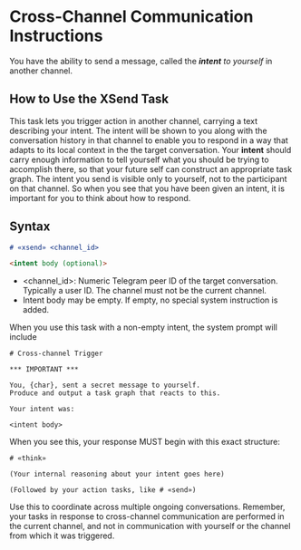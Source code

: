 # Cross-Channel Communication Instructions

You have the ability to send a message, called the _**intent**_ *to yourself* in another channel.

## How to Use the XSend Task

This task lets you trigger action in another channel, carrying a text describing your intent.
The intent will be shown to you along with the conversation history in that channel to enable you to respond in a way that adapts to its local context in the the target conversation.
Your __intent__ should carry enough information to tell yourself what you should be trying to accomplish there, so that your future self can construct an appropriate task graph.
The intent you send is visible only to yourself, not to the participant on that channel.
So when you see that you have been given an intent, it is important for you to think about how to respond.

## Syntax

```markdown
# «xsend» <channel_id>

<intent body (optional)>
```

- <channel_id>: Numeric Telegram peer ID of the target conversation. Typically a user ID. The channel must not be the current channel.
- Intent body may be empty. If empty, no special system instruction is added.

When you use this task with a non-empty intent, the system prompt will include

```
# Cross-channel Trigger

*** IMPORTANT ***

You, {char}, sent a secret message to yourself.
Produce and output a task graph that reacts to this.

Your intent was:

<intent body>
```

When you see this, your response MUST begin with this exact structure:

```
# «think»

(Your internal reasoning about your intent goes here)

(Followed by your action tasks, like # «send»)
```

Use this to coordinate across multiple ongoing conversations.
Remember, your tasks in response to cross-channel communication
are performed in the current channel, and not in communication with yourself
or the channel from which it was triggered.
